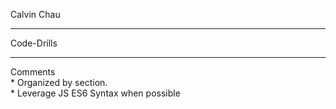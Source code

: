 Calvin Chau
<hr>
Code-Drills
<hr>
Comments
<br>
* Organized by section.
<br>
* Leverage JS ES6 Syntax when possible

